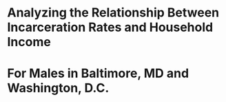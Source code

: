 # Analyzing the Relationship Between Incarceration Rates and Household Income
# For Males in Baltimore, MD and Washington, D.C.
